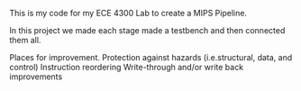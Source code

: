 This is my code for my ECE 4300 Lab to create a MIPS Pipeline.

In this project we made each stage made a testbench and then connected them all.

Places for improvement.
Protection against hazards (i.e.structural, data, and control)
Instruction reordering
Write-through and/or write back improvements
